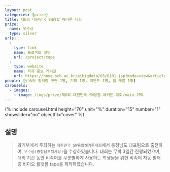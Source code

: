```yaml
---
layout: post
categories: [prize]
title: 제6회 대한민국 SW융합 해커톤 대회
prize:
  name: 우수상
  type: silver
urls:
  -
    type: link
    name: 프로젝트 설명
    url: /project/tape
  -
    type: website
    name: 학과 홍보 게시글
    url: https://home.sch.ac.kr/aibigdata/03/0101.jsp?mode=view&article_no=20211006091615313007&board_wrapper=%2Faibigdata%2F03%2F0101.jsp&pager.offset=80&board_no=20210716140709213028
people: [비속어 필터링 구현 1명, 기획 1명, 백엔드 1명, 앱 개발 1명]
carousels:
  - images: 
    - image: /imgs/prize/제6회-대한민국-SW융합-해커톤-대회/main.JPG
---
```


{% include carousel.html height="70" unit="%" duration="15" number="1" showslider="no" objectfit="cover" %}

## 설명
> 과기부에서 주최하는 `대한민국 SW융합해커톤대회`에서 충청남도 대표팀으로 출전하여, `우수상(충청남도지사상)`을 수상하였습니다. 대회는 무박 3일간 진행되었으며, 대회 기간 동안 비속어를 무분별하게 사용하는 학생들을 위한 비속어 자동 필터링 비디오 플랫폼 tape를 제작하였습니다.